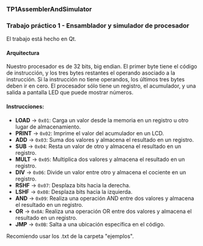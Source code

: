 ### TP1AssemblerAndSimulator
### Trabajo práctico 1 - Ensamblador y simulador de procesador

El trabajo está hecho en Qt.

#### Arquitectura
Nuestro procesador es de 32 bits, big endian. El primer byte tiene el código de instrucción, y los tres bytes restantes el operando asociado a la instrucción. Si la instrucción no tiene operandos, los últimos tres bytes deben ir en cero. El procesador sólo tiene un registro, el acumulador, y una salida a pantalla LED que puede mostrar números.

#### Instrucciones:
- **LOAD** → `0x01`: Carga un valor desde la memoria en un registro u otro lugar de almacenamiento.
- **PRINT** → `0x02`: Imprime el valor del acumulador en un LCD.
- **ADD** → `0x03`: Suma dos valores y almacena el resultado en un registro.
- **SUB** → `0x04`: Resta un valor de otro y almacena el resultado en un registro.
- **MULT** → `0x05`: Multiplica dos valores y almacena el resultado en un registro.
- **DIV** → `0x06`: Divide un valor entre otro y almacena el cociente en un registro.
- **RSHF** → `0x07`: Desplaza bits hacia la derecha.
- **LSHF** → `0x08`: Desplaza bits hacia la izquierda.
- **AND** → `0x09`: Realiza una operación AND entre dos valores y almacena el resultado en un registro.
- **OR** → `0x0A`: Realiza una operación OR entre dos valores y almacena el resultado en un registro.
- **JMP** → `0x0B`: Salta a una ubicación específica en el código.
   
Recomiendo usar los .txt de la carpeta "ejemplos".
